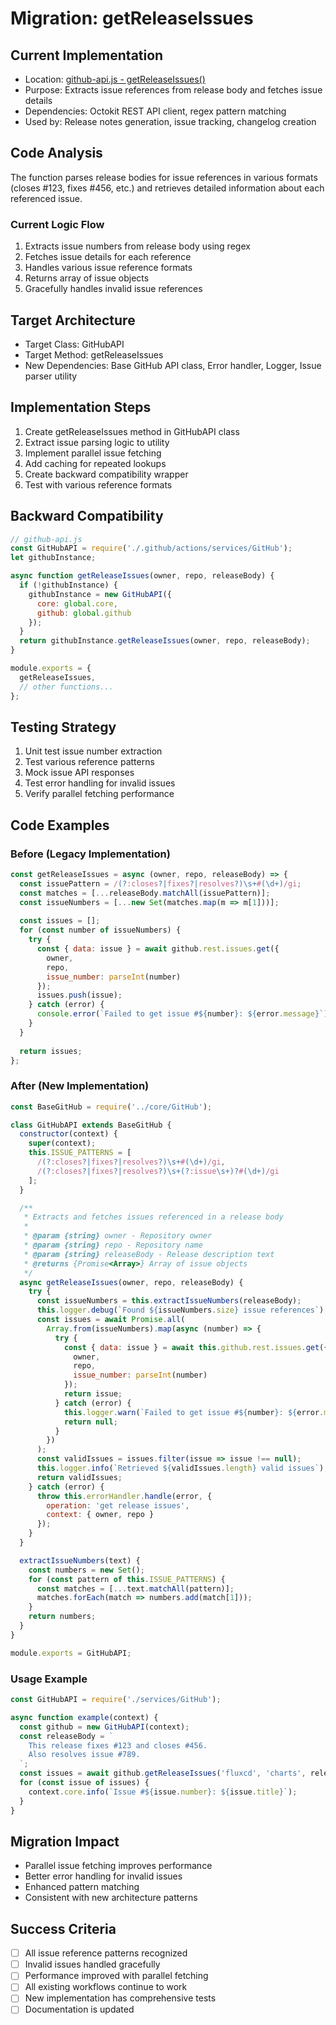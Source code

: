 # Migration: getReleaseIssues

## Current Implementation
- Location: [github-api.js - getReleaseIssues()](https://github.com/fluxcd/charts/blob/main/.github/scripts/github-api.js#L195-L219)
- Purpose: Extracts issue references from release body and fetches issue details
- Dependencies: Octokit REST API client, regex pattern matching
- Used by: Release notes generation, issue tracking, changelog creation

## Code Analysis
The function parses release bodies for issue references in various formats (closes #123, fixes #456, etc.) and retrieves detailed information about each referenced issue.

### Current Logic Flow
1. Extracts issue numbers from release body using regex
2. Fetches issue details for each reference
3. Handles various issue reference formats
4. Returns array of issue objects
5. Gracefully handles invalid issue references

## Target Architecture
- Target Class: GitHubAPI
- Target Method: getReleaseIssues
- New Dependencies: Base GitHub API class, Error handler, Logger, Issue parser utility

## Implementation Steps
1. Create getReleaseIssues method in GitHubAPI class
2. Extract issue parsing logic to utility
3. Implement parallel issue fetching
4. Add caching for repeated lookups
5. Create backward compatibility wrapper
6. Test with various reference formats

## Backward Compatibility
```javascript
// github-api.js
const GitHubAPI = require('./.github/actions/services/GitHub');
let githubInstance;

async function getReleaseIssues(owner, repo, releaseBody) {
  if (!githubInstance) {
    githubInstance = new GitHubAPI({
      core: global.core,
      github: global.github
    });
  }
  return githubInstance.getReleaseIssues(owner, repo, releaseBody);
}

module.exports = {
  getReleaseIssues,
  // other functions...
};
```

## Testing Strategy
1. Unit test issue number extraction
2. Test various reference patterns
3. Mock issue API responses
4. Test error handling for invalid issues
5. Verify parallel fetching performance

## Code Examples

### Before (Legacy Implementation)
```javascript
const getReleaseIssues = async (owner, repo, releaseBody) => {
  const issuePattern = /(?:closes?|fixes?|resolves?)\s+#(\d+)/gi;
  const matches = [...releaseBody.matchAll(issuePattern)];
  const issueNumbers = [...new Set(matches.map(m => m[1]))];
  
  const issues = [];
  for (const number of issueNumbers) {
    try {
      const { data: issue } = await github.rest.issues.get({
        owner,
        repo,
        issue_number: parseInt(number)
      });
      issues.push(issue);
    } catch (error) {
      console.error(`Failed to get issue #${number}: ${error.message}`);
    }
  }
  
  return issues;
};
```

### After (New Implementation)
```javascript
const BaseGitHub = require('../core/GitHub');

class GitHubAPI extends BaseGitHub {
  constructor(context) {
    super(context);
    this.ISSUE_PATTERNS = [
      /(?:closes?|fixes?|resolves?)\s+#(\d+)/gi,
      /(?:closes?|fixes?|resolves?)\s+(?:issue\s+)?#(\d+)/gi
    ];
  }

  /**
   * Extracts and fetches issues referenced in a release body
   * 
   * @param {string} owner - Repository owner
   * @param {string} repo - Repository name
   * @param {string} releaseBody - Release description text
   * @returns {Promise<Array>} Array of issue objects
   */
  async getReleaseIssues(owner, repo, releaseBody) {
    try {
      const issueNumbers = this.extractIssueNumbers(releaseBody);
      this.logger.debug(`Found ${issueNumbers.size} issue references`);
      const issues = await Promise.all(
        Array.from(issueNumbers).map(async (number) => {
          try {
            const { data: issue } = await this.github.rest.issues.get({
              owner,
              repo,
              issue_number: parseInt(number)
            });
            return issue;
          } catch (error) {
            this.logger.warn(`Failed to get issue #${number}: ${error.message}`);
            return null;
          }
        })
      );
      const validIssues = issues.filter(issue => issue !== null);
      this.logger.info(`Retrieved ${validIssues.length} valid issues`);
      return validIssues;
    } catch (error) {
      throw this.errorHandler.handle(error, {
        operation: 'get release issues',
        context: { owner, repo }
      });
    }
  }

  extractIssueNumbers(text) {
    const numbers = new Set();
    for (const pattern of this.ISSUE_PATTERNS) {
      const matches = [...text.matchAll(pattern)];
      matches.forEach(match => numbers.add(match[1]));
    }
    return numbers;
  }
}

module.exports = GitHubAPI;
```

### Usage Example
```javascript
const GitHubAPI = require('./services/GitHub');

async function example(context) {
  const github = new GitHubAPI(context);
  const releaseBody = `
    This release fixes #123 and closes #456.
    Also resolves issue #789.
  `;
  const issues = await github.getReleaseIssues('fluxcd', 'charts', releaseBody);
  for (const issue of issues) {
    context.core.info(`Issue #${issue.number}: ${issue.title}`);
  }
}
```

## Migration Impact
- Parallel issue fetching improves performance
- Better error handling for invalid issues
- Enhanced pattern matching
- Consistent with new architecture patterns

## Success Criteria
- [ ] All issue reference patterns recognized
- [ ] Invalid issues handled gracefully
- [ ] Performance improved with parallel fetching
- [ ] All existing workflows continue to work
- [ ] New implementation has comprehensive tests
- [ ] Documentation is updated
